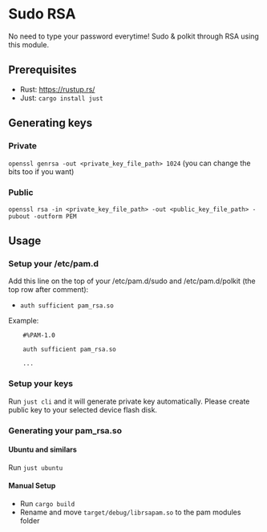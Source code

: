 # Sudo RSA
No need to type your password everytime! Sudo & polkit through RSA using this module.

## Prerequisites
- Rust: https://rustup.rs/
- Just: `cargo install just`

## Generating keys
### Private
`openssl genrsa -out <private_key_file_path> 1024` (you can change the bits too if you want)

### Public
`openssl rsa -in <private_key_file_path> -out <public_key_file_path> -pubout -outform PEM`

## Usage
### Setup your /etc/pam.d
Add this line on the top of your /etc/pam.d/sudo and /etc/pam.d/polkit (the top row after comment):
- `auth sufficient pam_rsa.so`

Example:
```
    #%PAM-1.0

    auth sufficient pam_rsa.so

    ...
```

### Setup your keys
Run `just cli` and it will generate private key automatically. Please create public key to your selected device flash disk.

### Generating your pam_rsa.so
#### Ubuntu and similars
Run `just ubuntu`

#### Manual Setup
- Run `cargo build`
- Rename and move `target/debug/librsapam.so` to the pam modules folder